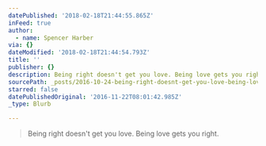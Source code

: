 ```yaml
---
datePublished: '2018-02-18T21:44:55.865Z'
inFeed: true
author:
  - name: Spencer Harber
via: {}
dateModified: '2018-02-18T21:44:54.793Z'
title: ''
publisher: {}
description: Being right doesn't get you love. Being love gets you right.
sourcePath: _posts/2016-10-24-being-right-doesnt-get-you-love-being-love-gets-you-right.md
starred: false
datePublishedOriginal: '2016-11-22T08:01:42.985Z'
_type: Blurb

---
```

> Being right doesn't get you love. Being love gets you right.